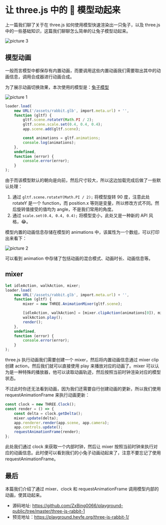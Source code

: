 # 让 three.js 中的 🐰 模型动起来

上一篇我们聊了关于在 three.js 如何使用模型快速渲染出一只兔子，以及 three.js 中的一些基础知识，这篇我们聊聊怎么简单的让兔子模型动起来。

![picture 3](/image/blog-three-js-rabbit-1-32.gif)

## 模型动画

一般而言模型中都保存有内置动画，而要调用这些内置动画我们需要取出其中的动画信息，调用合成器进行动画合成。

为了展示动画切换效果，本次使用的模型是：[兔子模型](https://sketchfab.com/3d-models/rabbit-caba07ca532947858ab66b65879cc105)

![picture 1](/image/blog-three-js-rabbit-1-47.png)

```ts
loader.load(
    new URL('/assets/rabbit.glb', import.meta.url) + '',
    function (gltf) {
        gltf.scene.rotateY(Math.PI / 2);
        gltf.scene.scale.set(0.4, 0.4, 0.4);
        app.scene.add(gltf.scene);

        const animations = gltf.animations;
        console.log(animations);
    },
    undefined,
    function (error) {
        console.error(error);
    }
);
```

由于而该模型默认的朝向是向前，然后尺寸较大，所以这边加载完成后做了一些默认处理：

1. 通过 `gltf.scene.rotateY(Math.PI / 2);` 将模型旋转 90 度，注意此处 rotateY 是一个 function，而 position.x 等则是变量，所以修改方式不同。然后旋转值接受的值均为 angle，不是我们常用的角度。
2. 通过 `scale.set(0.4, 0.4, 0.4);` 将模型变小，此处又是一种新的 API 风格，😂。

模型内置的动画信息存储在模型的 animations 中，该属性为一个数组，可以打印出来看下：

![picture 2](/image/blog-three-js-rabbit-1-60.png)

可以看到 animation 中存储了包括动画的混合模式、动画时长、动画信息等。

## mixer

```ts
let idleAction, walkAction, mixer;
loader.load(
    new URL('/assets/rabbit.glb', import.meta.url) + '',
    function (gltf) {
        mixer = new THREE.AnimationMixer(gltf.scene);

        [idleAction, walkAction] = [mixer.clipAction(animations[0]), mixer.clipAction(animations[1])];
        walkAction.play();
        render();
    },
    undefined,
    function (error) {
        console.error(error);
    }
);
```

three.js 执行动画我们需要创建一个 mixer，然后将内置动画信息通过 mixer clip 创建 action，然后我们就可以直接使用 play 来播放对应的动画了。mixer 可以认为是一种特殊的播放器，他可以读取动画轨迹，然后按照当前时钟渲染对应的模型状态。

不过此时你还无法看到动画，因为我们还需要自行创建动画的更新，所以我们使用 requestAnimationFrame 来执行动画更新：

```ts
const clock = new THREE.Clock();
const render = () => {
    const delta = clock.getDelta();
    mixer.update(delta);
    app.renderer.render(app.scene, app.camera);
    app.controls.update();
    requestAnimationFrame(render);
};
```

此处我们通过 clock 来获取一个内部时钟，然后让 mixer 按照当前时钟来执行对应的动画信息。此时便可以看到我们的小兔子动画动起来了，注意不要忘记了使用 requestAnimationFrame。

## 最后

本篇我们介绍了通过 mixer、clock 和 requestAnimationFrame 调用模型内部的动画，使其动起来。

-   源码地址: https://github.com/ZxBing0066/playground-public/tree/master/three-js-rabbit-1
-   预览地址：https://playground.heyfe.org/three-js-rabbit-1/
